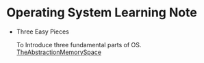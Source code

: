   # Operating System Learning Note

  - Three Easy Pieces

    To Introduce  three fundamental parts of OS.
    [TheAbstractionMemorySpace](./TheAbstractionMemorySpace.md )
